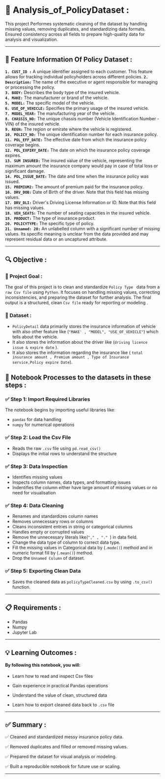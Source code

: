 #  📑 Analysis_of_PolicyDataset : 

This project Performes systematic cleaning of the dataset by handling missing values, removing duplicates, and standardizing data formats.
Ensured consistency across all fields to prepare high-quality data for analysis and visualization.

---

## 📝 Feature Information Of Policy Dataset : 

**`1. CUST_ID :`** A unique identifier assigned to each customer. This feature allows for tracking individual policyholders across different policies.
**`2. Description:`** The name of the executive or agent responsible for managing or processing the policy.<br>
**`3. BODY:`** Describes the body type of the insured vehicle. <br>
**`4. MAKE:`** The manufacturer or brand of the vehicle. <br>
**`5. MODEL:`** The specific model of the vehicle. <br>
**`6. USE_OF_VEHICLE:`** Specifies the primary usage of the insured vehicle. <br>
**`7. MODEL_YEAR:`** The manufacturing year of the vehicle. <br>
**`8. CHASSIS_NO:`**  The unique chassis number (Vehicle Identification Number - VIN) of the insured vehicle. <br>
**`9. REGN:`** The region or emirate where the vehicle is registered. <br>
**`10. POLICY_NO:`** The unique identification number for each insurance policy. <br>
**`11. POL_EFF_DATE:`** The effective date from which the insurance policy coverage begins. <br>
**`12. POL_EXPIRY_DATE:`** The date on which the insurance policy coverage expires. <br>
**`13. SUM INSURED:`** The insured value of the vehicle, representing the maximum amount the insurance company would pay in case of total loss or significant damage. <br>
**`14. POL_ISSUE_DATE:`** The date and time when the insurance policy was issued. <br>
**`15. PREMIUM2:`** The amount of premium paid for the insurance policy. <br>
**`16. DRV_DOB:`** Date of Birth of the driver. Note that this field has missing values. <br>
**`17. DRV_DLI:`** Driver's Driving License Information or ID. Note that this field has missing values. <br>
**`18. VEH_SEATS:`** The number of seating capacities in the insured vehicle. <br>
**`19. PRODUCT:`** The type of insurance product. <br>
**`20. POLICYTYPE:`** The specific type of policy. <br>
**`21. Unnamed: 20:`** An unlabelled column with a significant number of missing values. Its specific meaning is unclear from the data provided and may represent residual data or an uncaptured attribute.<br>

--- 
## 🔍 Objective : 
### 🎯 Project Goal : 
The goal of this project is to clean and standardize `Policy Type ` data from a ` raw Csv file ` using ` Python `. It focuses on handling missing values, correcting inconsistencies, and preparing the dataset for further analysis. The final output is a structured, clean ` Csv file ` ready for reporting or modeling .

### 📂 Dataset : 
- `PolicyDetail` data primarily stores the insurance information of vehicle with also other feature like (`"MAKE' , "MODEL", "USE_OF_VEHICLE"`) which tells about the vehicle.
- It also stores the information about the driver like (`driving licence issue & expire date` ).
- It also stores the information regarding the insurance like ( `total insurance amount , Premium amount , Type of Insurance service,Policy expire Date`).

## 🧹 Notebook Processes to the datasets in these steps : 

### ✅ Step 1: Import Required Libraries
The notebook begins by importing useful libraries like:
- `pandas` for data handling
- `numpy` for numerical operations

### ✅ Step 2: Load the Csv File
- Reads the raw `.csv`  file using `pd.read_csv()`
- Displays the initial rows to understand the structure

### ✅ Step 3: Data Inspection
- Identifies missing values
- Inspects column names, data types, and formatting issues
- Indentifies the column either have large amount of missing values or no need for visualisation 

### ✅ Step 4: Data Cleaning
- Renames and standardizes column names
- Removes unnecessary rows or columns
- Cleans inconsistent entries in string or categorical columns
- Handles empty or corrupted values
- Remove the unnecessary literals like(`"," , "." `) in data field.
- Change the data type of column to correct data type.
- Fill the missing values in Categorical data by (`.mode()`) method and in numeric format fill by (`.mean()`) method.
- Drop the `Unnamed Column` of dataset.

### ✅ Step 5: Exporting Clean Data
- Saves the cleaned data as `policyTypeCleaned.csv` by using `.to_csv()` function. 


---

## 📋 Requirements : 
- Pandas
- Numpy
- Jupyter Lab

---

## 💡 Learning Outcomes : 
#### By following this notebook, you will:

- Learn how to read and inspect Csv files

- Gain experience in practical Pandas operations

- Understand the value of clean, structured data

- Learn how to export cleaned data back to `.csv` file


--- 

## ✅ Summary : 

✅ Cleaned and standardized messy insurance policy data.

✅ Removed duplicates and filled or removed missing values.

✅ Prepared the dataset for visual analysis or modeling.

✅ Built a reproducible notebook for future use or scaling.


---

